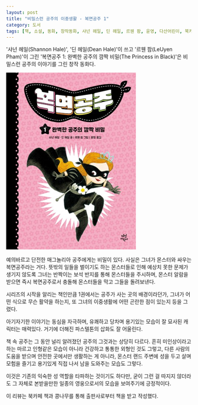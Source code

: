 ```yaml
---
layout: post
title: "비밀스런 공주의 이중생활 - 복면공주 1"
category: 도서
tags: [책, 소설, 동화, 창작동화, 샤넌 헤일, 딘 헤일, 르웬 팜, 윤영, 다산어린이, 북카페 책과 콩나무, 서평]
---
```


'샤넌 헤일(Shannon Hale)', '딘 헤일(Dean Hale)'이 쓰고
'르웬 팜(LeUyen Pham)'이 그린
'복면공주 1: 완벽한 공주의 깜짝 비밀(The Princess in Black)'은
비밀스런 공주의 이야기를 그린 창작 동화다.

![표지](/images/book/the-princess-in-black-1-book-h480.jpg)

예의바르고 단전한 매그놀리아 공주에게는 비밀이 있다.
사실은 그녀가 몬스터와 싸우는 복면공주라는 거다.
뜻밖의 일들을 벌이기도 하는 몬스터들로 인해
예상치 못한 문제가 생기지 않도록
그녀는 반짝이는 보석 반지를 통해 몬스터들을 주시하며,
몬스터 알람을 받으면 즉시 복면공주로서 충돌해 몬스터들을 막고 그들을 돌려보낸다.

시리즈의 시작을 알리는 책인만큼 1권에서는 공주가 사는 곳의 배경이라던가,
그녀가 어떤 식으로 무슨 활약을 하는지,
또 그녀의 이중생활에 어떤 곤란한 점이 있는지 등을 그렸다.

아기자기한 이야기는 동심을 자극하며,
유쾌하고 당차며 용기있는 모습이 잘 묘사된 캐릭터는 매력있다.
거기에 더해진 파스텔톤의 삽화도 잘 어울린다.

책 속 공주는 그 동안 널리 알려졌던 공주의 그것과는 상당히 다르다.
흔히 미인상이라고 하는 마르고 인형같은 모습이 아니라 건강하고 통통한 외형인 것도 그렇고,
다른 사람의 도움을 받으며 안전한 곳에서만 생활하는 게 아니라,
몬스터 랜드 주변에 성을 두고 살며 모험을 즐기고
용기있게 직접 나서 남을 도와주는 모습도 그렇다.

이것은 기존의 익숙한 성 역할을 타파하는 것이기도 하다만,
굳이 그런 걸 따지지 않더라도
그 자체로 본받을만한 일종의 영웅으로서의 모습을 보여주기에 긍정적이다.



<div class="im im-info">
이 리뷰는 북카페 책과 콩나무를 통해 출판사로부터 책을 받고 작성했다.
</div>
